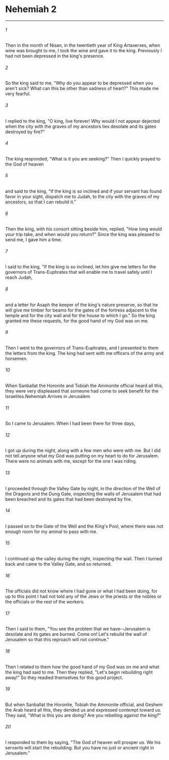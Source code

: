 # Nehemiah 2
***



###### 1 
Then in the month of Nisan, in the twentieth year of King Artaxerxes, when wine was brought to me, I took the wine and gave it to the king. Previously I had not been depressed in the king's presence. 

###### 2 
So the king said to me, "Why do you appear to be depressed when you aren't sick? What can this be other than sadness of heart?" This made me very fearful. 

###### 3 
I replied to the king, "O king, live forever! Why would I not appear dejected when the city with the graves of my ancestors lies desolate and its gates destroyed by fire?" 

###### 4 
The king responded, "What is it you are seeking?" Then I quickly prayed to the God of heaven 

###### 5 
and said to the king, "If the king is so inclined and if your servant has found favor in your sight, dispatch me to Judah, to the city with the graves of my ancestors, so that I can rebuild it." 

###### 6 
Then the king, with his consort sitting beside him, replied, "How long would your trip take, and when would you return?" Since the king was pleased to send me, I gave him a time. 

###### 7 
I said to the king, "If the king is so inclined, let him give me letters for the governors of Trans-Euphrates that will enable me to travel safely until I reach Judah, 

###### 8 
and a letter for Asaph the keeper of the king's nature preserve, so that he will give me timber for beams for the gates of the fortress adjacent to the temple and for the city wall and for the house to which I go." So the king granted me these requests, for the good hand of my God was on me. 

###### 9 
Then I went to the governors of Trans-Euphrates, and I presented to them the letters from the king. The king had sent with me officers of the army and horsemen. 

###### 10 
When Sanballat the Horonite and Tobiah the Ammonite official heard all this, they were very displeased that someone had come to seek benefit for the Israelites.Nehemiah Arrives in Jerusalem 

###### 11 
So I came to Jerusalem. When I had been there for three days, 

###### 12 
I got up during the night, along with a few men who were with me. But I did not tell anyone what my God was putting on my heart to do for Jerusalem. There were no animals with me, except for the one I was riding. 

###### 13 
I proceeded through the Valley Gate by night, in the direction of the Well of the Dragons and the Dung Gate, inspecting the walls of Jerusalem that had been breached and its gates that had been destroyed by fire. 

###### 14 
I passed on to the Gate of the Well and the King's Pool, where there was not enough room for my animal to pass with me. 

###### 15 
I continued up the valley during the night, inspecting the wall. Then I turned back and came to the Valley Gate, and so returned. 

###### 16 
The officials did not know where I had gone or what I had been doing, for up to this point I had not told any of the Jews or the priests or the nobles or the officials or the rest of the workers. 

###### 17 
Then I said to them, "You see the problem that we have--Jerusalem is desolate and its gates are burned. Come on! Let's rebuild the wall of Jerusalem so that this reproach will not continue." 

###### 18 
Then I related to them how the good hand of my God was on me and what the king had said to me. Then they replied, "Let's begin rebuilding right away!" So they readied themselves for this good project. 

###### 19 
But when Sanballat the Horonite, Tobiah the Ammonite official, and Geshem the Arab heard all this, they derided us and expressed contempt toward us. They said, "What is this you are doing? Are you rebelling against the king?" 

###### 20 
I responded to them by saying, "The God of heaven will prosper us. We his servants will start the rebuilding. But you have no just or ancient right in Jerusalem."
